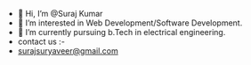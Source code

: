 - 👋 Hi, I’m @Suraj Kumar
- 👀 I’m interested in Web Development/Software Development.
- 🌱 I’m currently pursuing b.Tech in electrical engineering.
- contact us :-
- surajsuryaveer@gmail.com

<!---
Suraj0950/Suraj0950 is a ✨ special ✨ repository because its `README.md` (this file) appears on your GitHub profile.
You can click the Preview link to take a look at your changes.
--->
